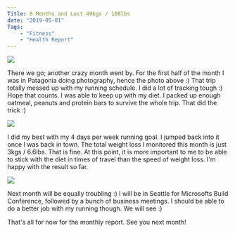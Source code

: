 ```yaml
---
Title: 8 Months and Lost 49kgs / 108lbs
date: "2019-05-01" 
Tags: 
    - "Fitness"
    - "Health Report"
---
```


![](/media/2019/2019-04-13-12.35.34.jpg)

There we go; another crazy month went by. For the first half of the month I was in Patagonia doing photography, hence the photo above :) That trip totally messed up with my running schedule. I did a lot of tracking tough :) Hope that counts. I was able to keep up with my diet. I packed up enough oatmeal, peanuts and protein bars to survive the whole trip. That did the trick :)

![](/media/2019/Clipboard_20190506-1024x520.jpg)

I did my best with my 4 days per week running goal. I jumped back into it once I was back in town. The total weight loss I monitored this month is just 3kgs / 6.6lbs. That is fine. At this point, it is more important to me to be able to stick with the diet in times of travel than the speed of weight loss. I'm happy with the result so far. 

![](/media/2019/201904-Weight-Loss-Report.jpg)

Next month will be equally troubling :) I will be in Seattle for Microsofts Build Conference, followed by a bunch of business meetings. I should be able to do a better job with my running though. We will see :)

That's all for now for the monthly report. See you next month!